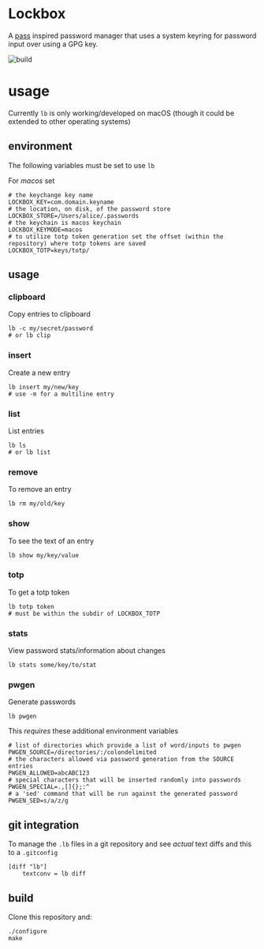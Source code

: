 Lockbox
===

A [pass](https://www.passwordstore.org/) inspired password manager that uses a system
keyring for password input over using a GPG key.

![build](https://github.com/enckse/lockbox/actions/workflows/main.yml/badge.svg)

# usage

Currently `lb` is only working/developed on macOS (though it could be extended to other operating systems)

## environment

The following variables must be set to use `lb`

For _macos_ set
```
# the keychange key name
LOCKBOX_KEY=com.domain.keyname
# the location, on disk, of the password store
LOCKBOX_STORE=/Users/alice/.passwords
# the keychain is macos keychain
LOCKBOX_KEYMODE=macos
# to utilize totp token generation set the offset (within the repository) where totp tokens are saved
LOCKBOX_TOTP=keys/totp/
```

## usage

### clipboard

Copy entries to clipboard
```
lb -c my/secret/password
# or lb clip
```

### insert

Create a new entry
```
lb insert my/new/key
# use -m for a multiline entry
```

### list

List entries
```
lb ls
# or lb list
```

### remove

To remove an entry
```
lb rm my/old/key
```

### show

To see the text of an entry
```
lb show my/key/value
```

### totp

To get a totp token
```
lb totp token
# must be within the subdir of LOCKBOX_TOTP
```

### stats

View password stats/information about changes
```
lb stats some/key/to/stat
```

### pwgen

Generate passwords
```
lb pwgen
```

This _requires_ these additional environment variables
```
# list of directories which provide a list of word/inputs to pwgen
PWGEN_SOURCE=/directories/:/colondelimited
# the characters allowed via password generation from the SOURCE entries
PWGEN_ALLOWED=abcABC123
# special characters that will be inserted randomly into passwords
PWGEN_SPECIAL=.,[]{};:^
# a 'sed' command that will be run against the generated password
PWGEN_SED=s/a/z/g
```

## git integration

To manage the `.lb` files in a git repository and see _actual_ text diffs and this to a `.gitconfig`
```
[diff "lb"]
    textconv = lb diff
```

## build

Clone this repository and:
```
./configure
make
```
